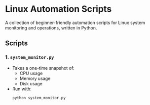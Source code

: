 # Linux Automation Scripts

A collection of beginner-friendly automation scripts for Linux system monitoring and operations, written in Python.

## Scripts

### 1. `system_monitor.py`
- Takes a one-time snapshot of:
  - CPU usage
  - Memory usage
  - Disk usage
- Run with:
  ```bash
  python system_monitor.py
